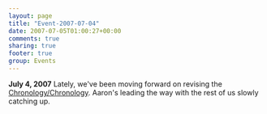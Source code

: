 ```yaml
---
layout: page
title: "Event-2007-07-04"
date: 2007-07-05T01:00:27+00:00
comments: true
sharing: true
footer: true
group: Events
---
```


**July 4, 2007** Lately, we've been moving forward on revising the [Chronology/Chronology](/chronology/chronology). Aaron's leading the way with the rest of us slowly catching up.
